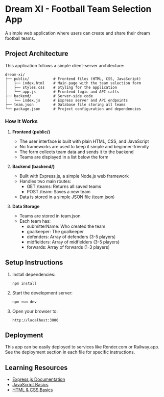 # Dream XI - Football Team Selection App

A simple web application where users can create and share their dream football teams.

## Project Architecture

This application follows a simple client-server architecture:

```
dream-xi/
├── public/           # Frontend files (HTML, CSS, JavaScript)
│   ├── index.html    # Main page with the team selection form
│   ├── styles.css    # Styling for the application
│   └── app.js        # Frontend logic and API calls
├── backend/          # Server-side code
│   └── index.js      # Express server and API endpoints
├── team.json         # Database file storing all teams
└── package.json      # Project configuration and dependencies
```

### How It Works

1. **Frontend (public/)**
   - The user interface is built with plain HTML, CSS, and JavaScript
   - No frameworks are used to keep it simple and beginner-friendly
   - The form collects team data and sends it to the backend
   - Teams are displayed in a list below the form

2. **Backend (backend/)**
   - Built with Express.js, a simple Node.js web framework
   - Handles two main routes:
     - GET /teams: Returns all saved teams
     - POST /team: Saves a new team
   - Data is stored in a simple JSON file (team.json)

3. **Data Storage**
   - Teams are stored in team.json
   - Each team has:
     - submitterName: Who created the team
     - goalkeeper: The goalkeeper
     - defenders: Array of defenders (3-5 players)
     - midfielders: Array of midfielders (3-5 players)
     - forwards: Array of forwards (1-3 players)

## Setup Instructions

1. Install dependencies:
   ```bash
   npm install
   ```

2. Start the development server:
   ```bash
   npm run dev
   ```

3. Open your browser to:
   ```
   http://localhost:3000
   ```

## Deployment

This app can be easily deployed to services like Render.com or Railway.app. See the deployment section in each file for specific instructions.

## Learning Resources

- [Express.js Documentation](https://expressjs.com/)
- [JavaScript Basics](https://developer.mozilla.org/en-US/docs/Web/JavaScript)
- [HTML & CSS Basics](https://developer.mozilla.org/en-US/docs/Learn) 